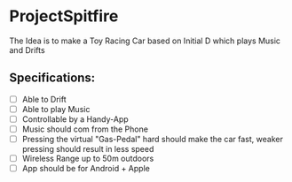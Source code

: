 # ProjectSpitfire

The Idea is to make a Toy Racing Car based on Initial D which plays Music and Drifts

## Specifications:
- [ ] Able to Drift
- [ ] Able to play Music
- [ ] Controllable by a Handy-App
- [ ] Music should com from the Phone
- [ ] Pressing the virtual "Gas-Pedal" hard should make the car fast, weaker pressing should result in less speed
- [ ] Wireless Range up to 50m outdoors
- [ ] App should be for Android + Apple
